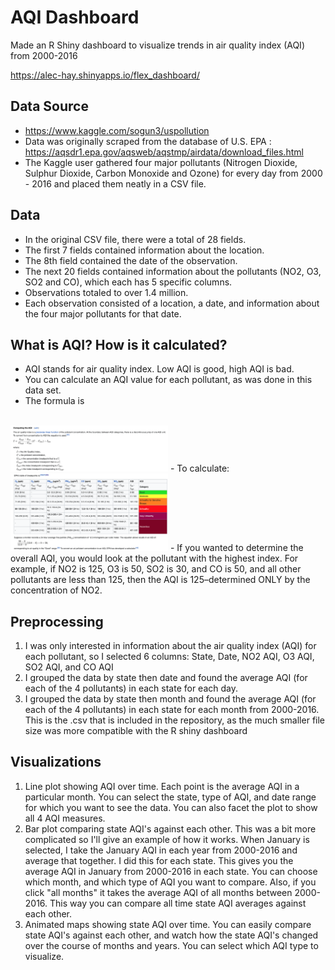 # AQI Dashboard
Made an R Shiny dashboard to visualize trends in air quality index (AQI) from 2000-2016

https://alec-hay.shinyapps.io/flex_dashboard/

## Data Source
- https://www.kaggle.com/sogun3/uspollution
- Data was originally scraped from the database of U.S. EPA : https://aqsdr1.epa.gov/aqsweb/aqstmp/airdata/download_files.html
- The Kaggle user gathered four major pollutants (Nitrogen Dioxide, Sulphur Dioxide, Carbon Monoxide and Ozone) for every day from 2000 - 2016 and placed them neatly in a CSV file.

## Data
- In the original CSV file, there were a total of 28 fields. 
- The first 7 fields contained information about the location.
- The 8th field contained the date of the observation.
- The next 20 fields contained information about the pollutants (NO2, O3, SO2 and CO), which each has 5 specific columns. 
- Observations totaled to over 1.4 million.
- Each observation consisted of a location, a date, and information about the four major pollutants for that date.

## What is AQI? How is it calculated?
- AQI stands for air quality index. Low AQI is good, high AQI is bad.
- You can calculate an AQI value for each pollutant, as was done in this data set.
- The formula is 
<br>
<img src="https://github.com/alechay/aqi_dashboard/blob/master/readme_images/Calculate_AQI.png" width=50% height=50% />
- To calculate:
<br>
<img src="https://github.com/alechay/aqi_dashboard/blob/master/readme_images/AQI_Table.png" width=50% height=50% />
- If you wanted to determine the overall AQI, you would look at the pollutant with the highest index.  For example, if NO2 is 125, O3 is 50, SO2 is 30, and CO is 50, and all other pollutants are less than 125, then the AQI is 125–determined ONLY by the concentration of NO2.

## Preprocessing
1. I was only interested in information about the air quality index (AQI) for each pollutant, so I selected 6 columns: State, Date, NO2 AQI, O3 AQI, SO2 AQI, and CO AQI
2. I grouped the data by state then date and found the average AQI (for each of the 4 pollutants) in each state for each day.
3. I grouped the data by state then month and found the average AQI (for each of the 4 pollutants) in each state for each month from 2000-2016. This is the .csv that is included in the repository, as the much smaller file size was more compatible with the R shiny dashboard

## Visualizations
1. Line plot showing AQI over time. Each point is the average AQI in a particular month. You can select the state, type of AQI, and date range for which you want to see the data. You can also facet the plot to show all 4 AQI measures.
2. Bar plot comparing state AQI's against each other. This was a bit more complicated so I'll give an example of how it works. When January is selected, I take the January AQI in each year from 2000-2016 and average that together. I did this for each state. This gives you the average AQI in January from 2000-2016 in each state. You can choose which month, and which type of AQI you want to compare. Also, if you click "all months" it takes the average AQI of all months between 2000-2016. This way you can compare all time state AQI averages against each other.
3. Animated maps showing state AQI over time. You can easily compare state AQI's against each other, and watch how the state AQI's changed over the course of months and years. You can select which AQI type to visualize.
